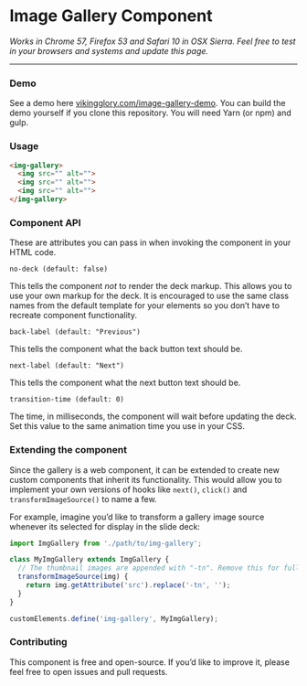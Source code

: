 # Image Gallery Component

*Works in Chrome 57, Firefox 53 and Safari 10 in OSX Sierra. Feel
free to test in your browsers and systems and update this page.*

---

### Demo

See a demo here [vikingglory.com/image-gallery-demo](http://vikingglory.com/image-gallery-demo). You can build the demo yourself if you clone this repository. You will need Yarn (or npm) and gulp.

### Usage

```html
<img-gallery>
  <img src="" alt="">
  <img src="" alt="">
  <img src="" alt="">
</img-gallery>
```

### Component API

These are attributes you can pass in when invoking the component in your HTML code.

`no-deck (default: false)`

This tells the component *not* to render the deck markup. This allows you to use your own markup for the deck. It is encouraged to use the same class names from the default template for your elements so you don’t have to recreate component functionality.

`back-label (default: "Previous")`

This tells the component what the back button text should be.

`next-label (default: "Next")`

This tells the component what the next button text should be.

`transition-time (default: 0)`

The time, in milliseconds, the component will wait before updating the deck. Set this value to the same animation time you use in your CSS.

### Extending the component

Since the gallery is a web component, it can be extended to create new custom components that inherit its functionality. This would allow you to implement your own versions of hooks like `next()`, `click()` and `transformImageSource()` to name a few.

For example, imagine you’d like to transform a gallery image source
whenever its selected for display in the slide deck:

```javascript
import ImgGallery from './path/to/img-gallery';

class MyImgGallery extends ImgGallery {
  // The thumbnail images are appended with "-tn". Remove this for full-size.
  transformImageSource(img) {
    return img.getAttribute('src').replace('-tn', '');
  }
}

customElements.define('img-gallery', MyImgGallery);
```

### Contributing

This component is free and open-source. If you’d like to improve it, please feel free to open issues and pull requests.
